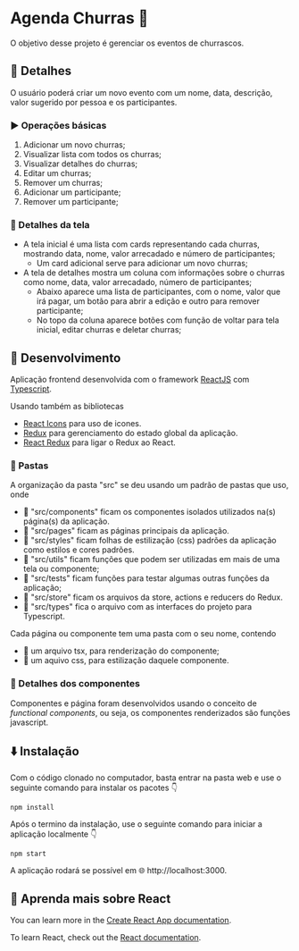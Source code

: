 # Agenda Churras 📅

O objetivo desse projeto é gerenciar os eventos de churrascos.

## 📝 Detalhes

O usuário poderá criar um novo evento com um nome, data, descrição, valor sugerido por pessoa e os participantes.

### ▶️ Operações básicas

1. Adicionar um novo churras;
2. Visualizar lista com todos os churras;
3. Visualizar detalhes do churras;
4. Editar um churras;
5. Remover um churras;
6. Adicionar um participante;
7. Remover um participante;
 
### 📱 Detalhes da tela

- A tela inicial é uma lista com cards representando cada churras, mostrando data, nome, valor arrecadado e número de participantes;
  - Um card adicional serve para adicionar um novo churras;  
- A tela de detalhes mostra um coluna com informações sobre o churras como nome, data, valor arrecadado, número de participantes;
  - Abaixo aparece uma lista de participantes, com o nome, valor que irá pagar, um botão para abrir a edição e outro para remover participante;
  - No topo da coluna aparece botões com função de voltar para tela inicial, editar churras e deletar churras;

## 🔨 Desenvolvimento

Aplicação frontend desenvolvida com o framework [ReactJS](https://pt-br.reactjs.org) com [Typescript](https://www.typescriptlang.org).

Usando também as bibliotecas 
- [React Icons](https://react-icons.github.io/react-icons/search) para uso de icones.
- [Redux](https://redux.js.org) para gerenciamento do estado global da aplicação.
- [React Redux](https://react-redux.js.org) para ligar o Redux ao React.

### 📁 Pastas

A organização da pasta "src" se deu usando um padrão de pastas que uso, onde
  - 📂 "src/components" ficam os componentes isolados utilizados na(s) página(s) da aplicação.
  - 📂 "src/pages" ficam as páginas principais da aplicação.
  - 📂 "src/styles" ficam folhas de estilização (css) padrões da aplicação como estilos e cores padrões.
  - 📂 "src/utils" ficam funções que podem ser utilizadas em mais de uma tela ou componente;
  - 📂 "src/tests" ficam funções para testar algumas outras funções da aplicação;
  - 📂 "src/store" ficam os arquivos da store, actions e reducers do Redux.
  - 📂 "src/types" fica o arquivo com as interfaces do projeto para Typescript.

Cada página ou componente tem uma pasta com o seu nome, contendo 
  - 📎 um arquivo tsx, para renderização do componente;
  - 📎 um aquivo css, para estilização daquele componente.

### 🔷 Detalhes dos componentes

Componentes e página foram desenvolvidos usando o conceito de *functional components*, ou seja, os componentes renderizados são funções javascript.

## ⬇️ Instalação

Com o código clonado no computador, basta entrar na pasta web e use o seguinte comando para instalar os pacotes 👇

```
npm install
```

Após o termino da instalação, use o seguinte comando para iniciar a aplicação localmente 👇

```
npm start
```

A aplicação rodará se possível em 🌐 http://localhost:3000.

## 🚀 Aprenda mais sobre React

You can learn more in the [Create React App documentation](https://facebook.github.io/create-react-app/docs/getting-started).

To learn React, check out the [React documentation](https://reactjs.org/).
